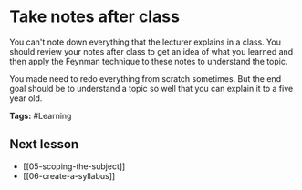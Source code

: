 # Take notes after class
You can't note down everything that the lecturer explains in a class. You should review your notes after class to get an idea of what you learned and then apply the Feynman technique to these notes to understand the topic.

You made need to redo everything from scratch sometimes. But the end goal should be to understand a topic so well that you can explain it to a five year old.

**Tags:** #Learning

## Next lesson
- [[05-scoping-the-subject]]
- [[06-create-a-syllabus]]